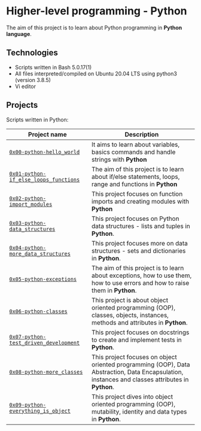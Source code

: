 # Higher-level programming - Python

The aim of this project is to learn about Python programming in **Python language**.

## Technologies
* Scripts written in Bash 5.0.17(1)
* All files interpreted/compiled on Ubuntu 20.04 LTS using python3 (version 3.8.5)
* Vi editor

## Projects
Scripts written in Python:

| Project name | Description |
| ------------ | ----------- |
| [`0x00-python-hello_world`](https://github.com/risecodesleep/alx-higher_level_programming/tree/master/0x00-python-hello_world) | It aims to learn about variables, basics commands and handle strings with **Python** |
| [`0x01-python-if_else_loops_functions`](https://github.com/risecodesleep/alx-higher_level_programming/tree/master/0x01-python-if_else_loops_functions) | The aim of this project is to learn about if/else statements, loops, range and functions in **Python** |
| [`0x02-python-import_modules`](https://github.com/risecodesleep/alx-higher_level_programming/tree/master/0x02-python-import_modules) | This project focuses on function imports and creating modules with **Python** |
| [`0x03-python-data_structures`](https://github.com/risecodesleep/alx-higher_level_programming/tree/master/0x03-python-data_structures) | This project focuses on Python data structures - lists and tuples in **Python**. |
| [`0x04-python-more_data_structures`](https://github.com/risecodesleep/alx-higher_level_programming/tree/master/0x04-python-more_data_structures) | This project focuses more on data structures - sets and dictionaries in **Python**. |
| [`0x05-python-exceptions`](https://github.com/risecodesleep/alx-higher_level_programming/tree/master/0x05-python-exceptions) | The aim of this project is to learn about exceptions, how to use them, how to use errors and how to raise them in **Python**. |
| [`0x06-python-classes`](https://github.com/risecodesleep/alx-higher_level_programming/tree/master/0x06-python-classes) | This project is about object oriented programming (OOP), classes, objects, instances, methods and attributes in **Python**. |
| [`0x07-python-test_driven_development`](https://github.com/risecodesleep/alx-higher_level_programming/tree/master/0x07-python-test_driven_development) | This project focuses on docstrings to create and implement tests in **Python**. |
| [`0x08-python-more_classes`](https://github.com/risecodesleep/alx-higher_level_programming/tree/master/0x08-python-more_classes) | This project focuses on object oriented programming (OOP), Data Abstraction, Data Encapsulation, instances and classes attributes in **Python**. |
| [`0x09-python-everything_is_object`](https://github.com/risecodesleep/alx-higher_level_programming/tree/master/0x09-python-everything_is_object) | This project dives into object oriented programming (OOP), mutability, identity and data types in **Python**. |
